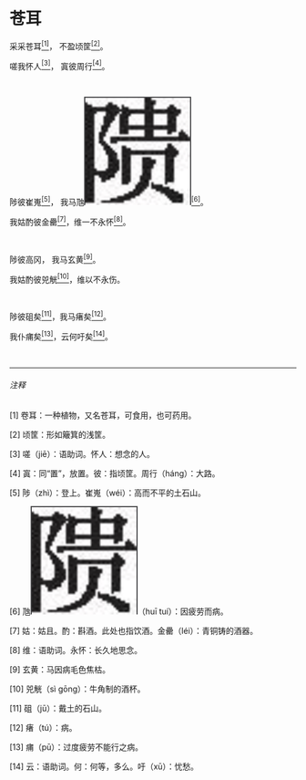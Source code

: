 <h1 class="article-title"> 苍耳 </h1>

<p class="article-center">采采苍耳<a href="#1" class="article-link"><sup>[1]</sup></a>， 不盈顷筐<a href="#2" class="article-link"><sup>[2]</sup></a>。</p>
<p class="article-center">嗟我怀人<a href="#3" class="article-link"><sup>[3]</sup></a>， 寘彼周行<a href="#4" class="article-link"><sup>[4]</sup></a>。</p>
<br>
<p class="article-center">陟彼崔嵬<a href="#5" class="article-link"><sup>[5]</sup></a>， 我马虺<img src="../../public/imgs/image-tui.png" class="inline-img-responsive" ><a href="#6" class="article-link"><sup>[6]</sup></a>。</p>
<p class="article-center">我姑酌彼金罍<a href="#7" class="article-link"><sup>[7]</sup></a>，维一不永怀<a href="#8" class="article-link"><sup>[8]</sup></a>。</p>
<br>
<p class="article-center">陟彼高冈， 我马玄黄<a href="#9" class="article-link"><sup>[9]</sup></a>。</p>
<p class="article-center">我姑酌彼兕觥<a href="#10" class="article-link"><sup>[10]</sup></a>，维以不永伤。</p>
<br>
<p class="article-center">陟彼砠矣<a href="#11" class="article-link"><sup>[11]</sup></a>，我马瘏矣<a href="#12" class="article-link"><sup>[12]</sup></a>。</p>
<p class="article-center">我仆痡矣<a href="#13" class="article-link"><sup>[13]</sup></a>，云何吁矣<a href="#14" class="article-link"><sup>[14]</sup></a>。</p>

<br>

<hr>

<h6> 注释 </h6>

<p class="article-comment"><a id="1">[1]</a> 卷耳：一种植物，又名苍耳，可食用，也可药用。</p>
<p class="article-comment"><a id="2">[2]</a> 顷筐：形如簸箕的浅筐。</p>
<p class="article-comment"><a id="3">[3]</a> 嗟（jiē）：语助词。怀人：想念的人。</p>
<p class="article-comment"><a id="4">[4]</a> 寘：同“置”，放置。彼：指顷筐。周行（hánɡ）：大路。 </p>
<p class="article-comment"><a id="5">[5]</a> 陟（zhì）：登上。崔嵬（wéi）：高而不平的土石山。</p>
<p class="article-comment"><a id="6">[6]</a> 虺<img src="../../public/imgs/image-tui.png" class="inline-img-responsive">（huī tuí）：因疲劳而病。 </p>
<p class="article-comment"><a id="7">[7]</a> 姑：姑且。酌：斟酒。此处也指饮酒。金罍（léi）：青铜铸的酒器。</p>
<p class="article-comment"><a id="8">[8]</a> 维：语助词。永怀：长久地思念。 </p>
<p class="article-comment"><a id="9">[9]</a> 玄黄：马因病毛色焦枯。</p>
<p class="article-comment"><a id="10">[10]</a> 兕觥（sì ɡōnɡ）：牛角制的酒杯。</p>
<p class="article-comment"><a id="11">[11]</a> 砠（jū）：戴土的石山。</p>
<p class="article-comment"><a id="12">[12]</a> 瘏（tú）：病。</p>
<p class="article-comment"><a id="13">[13]</a> 痡（pū）：过度疲劳不能行之病。</p>
<p class="article-comment"><a id="14">[14]</a> 云：语助词。何：何等，多么。吁（xū）：忧愁。</p>